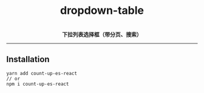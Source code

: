 <div align="center">
  <h1>dropdown-table</h1>
  <p>
    <br />
    <strong>下拉列表选择框（带分页、搜索）</strong>
  </p>
</div>

<hr />

## Installation

```
yarn add count-up-es-react
// or
npm i count-up-es-react
```
